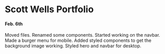 # Scott Wells Portfolio

#### Feb. 6th
Moved files. Renamed some components. Started working on the navbar. Made a burger menu for mobile. Added styled components to get the background image working. Styled hero and navbar for desktop.